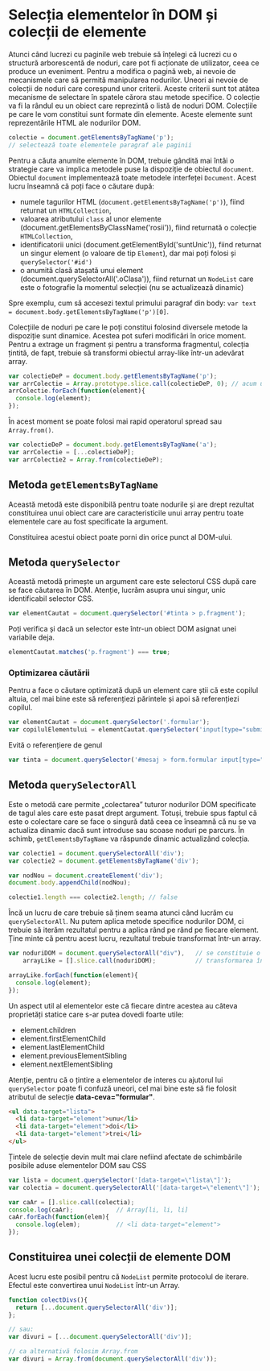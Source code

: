# Selecția elementelor în DOM și colecții de elemente

Atunci când lucrezi cu paginile web trebuie să înțelegi că lucrezi cu o structură arborescentă de noduri, care pot fi acționate de utilizator, ceea ce produce un eveniment. Pentru a modifica o pagină web, ai nevoie de mecanismele care să permită manipularea nodurilor. Uneori ai nevoie de colecții de noduri care corespund unor criterii. Aceste criterii sunt tot atâtea mecanisme de selectare în spatele cărora stau metode specifice. O colecție va fi la rândul eu un obiect care reprezintă o listă de noduri DOM. Colecțiile pe care le vom constitui sunt formate din elemente. Aceste elemente sunt reprezentările HTML ale nodurilor DOM.

```javascript
colectie = document.getElementsByTagName('p');
// selectează toate elementele paragraf ale paginii
```

Pentru a căuta anumite elemente în DOM, trebuie gândită mai întâi o strategie care va implica metodele puse la dispoziție de obiectul `document`. Obiectul `document` implementează toate metodele interfeței `Document`. Acest lucru înseamnă că poți face o căutare după:

-   numele tagurilor HTML (`document.getElementsByTagName('p')`), fiind returnat un `HTMLCollection`,
-   valoarea atributului `class` al unor elemente (document.getElementsByClassName('rosii')), fiind returnată o colecție `HTMLCollection`,
-   identificatorii unici (document.getElementById('suntUnic')), fiind returnat un singur element (o valoare de tip `Element`), dar mai poți folosi și `querySelector('#id')`
-   o anumită clasă atașată unui element (document.querySelectorAll('.oClasa')), fiind returnat un `NodeList` care este o fotografie la momentul selecției (nu se actualizează dinamic)

Spre exemplu, cum să accesezi textul primului paragraf din body: `var text = document.body.getElementsByTagName('p')[0]`.

Colecțiile de noduri pe care le poți constitui folosind diversele metode la dispoziție sunt dinamice. Acestea pot suferi modificări în orice moment. Pentru a extrage un fragment și pentru a transforma fragmentul, colecția țintită, de fapt, trebuie să transformi obiectul array-like într-un adevărat array.

```javascript
var colectieDeP = document.body.getElementsByTagName('p');
var arrColectie = Array.prototype.slice.call(colectieDeP, 0); // acum un array!
arrColectie.forEach(function(element){
  console.log(element);
});
```

În acest moment se poate folosi mai rapid operatorul spread sau `Array.from()`.

```javascript
var colectieDeP = document.body.getElementsByTagName('a');
var arrColectie = [...colectieDeP];
var arrColectie2 = Array.from(colectieDeP);
```

## Metoda `getElementsByTagName`

Această metodă este disponibilă pentru toate nodurile și are drept rezultat constituirea unui obiect care are caracteristicile unui array pentru toate elementele care au fost specificate la argument.

Constituirea acestui obiect poate porni din orice punct al DOM-ului.

## Metoda `querySelector`

Această metodă primește un argument care este selectorul CSS după care se face căutarea în DOM. Atenție, lucrăm asupra unui singur, unic identificabil selector CSS.

```javascript
var elementCautat = document.querySelector('#tinta > p.fragment');
```

Poți verifica și dacă un selector este într-un obiect DOM asignat unei variabile deja.

```javascript
elementCautat.matches('p.fragment') === true;
```

### Optimizarea căutării

Pentru a face o căutare optimizată după un element care știi că este copilul altuia, cel mai bine este să referențiezi părintele și apoi să referențiezi copilul.

```javascript
var elementCautat = document.querySelector('.formular');
var copilulElementului = elementCautat.querySelector('input[type="submit"]');
```

Evită o referențiere de genul

```javascript
var tinta = document.querySelector('#mesaj > form.formular input[type="submit"]');
```

## Metoda `querySelectorAll`

Este o metodă care permite „colectarea” tuturor nodurilor DOM specificate de tagul ales care este pasat drept argument. Totuși, trebuie spus faptul că este o colectare care se face o singură dată ceea ce înseamnă că nu se va actualiza dinamic dacă sunt introduse sau scoase noduri pe parcurs. În schimb, `getElementsByTagName` va răspunde dinamic actualizând colecția.

```javascript
var colectie1 = document.querySelectorAll('div');
var colectie2 = document.getElementsByTagName('div');

var nodNou = document.createElement('div');
document.body.appendChild(nodNou);

colectie1.length === colectie2.length; // false
```

Încă un lucru de care trebuie să ținem seama atunci când lucrăm cu `querySelectorAll`. Nu putem aplica metode specifice nodurilor DOM, ci trebuie să iterăm rezultatul pentru a aplica rând pe rând pe fiecare element. Ține minte că pentru acest lucru, rezultatul trebuie transformat într-un array.

```javascript
var noduriDOM = document.querySelectorAll("div"),   // se constituie o colecție array-like
    arrayLike = [].slice.call(noduriDOM);           // transformarea într-un array-like

arrayLike.forEach(function(element){
  console.log(element);
});
```

Un aspect util al elementelor este că fiecare dintre acestea au câteva proprietăți statice care s-ar putea dovedi foarte utile:

-   element.children
-   element.firstElementChild
-   element.lastElementChild
-   element.previousElementSibling
-   element.nextElementSibling

Atenție, pentru că o țintire a elementelor de interes cu ajutorul lui `querySelector` poate fi confuză uneori, cel mai bine este să fie folosit atributul de selecție **data-ceva="formular"**.

```html
<ul data-target="lista">
  <li data-target="element">unu</li>
  <li data-target="element">doi</li>
  <li data-target="element">trei</li>
</ul>
```

Țintele de selecție devin mult mai clare nefiind afectate de schimbările posibile aduse elementelor DOM sau CSS

```javascript
var lista = document.querySelector('[data-target=\"lista\"]');
var colectia = document.querySelectorAll('[data-target=\"element\"]');

var caAr = [].slice.call(colectia);
console.log(caAr);            // Array[li, li, li]
caAr.forEach(function(elem){
  console.log(elem);          // <li data-target="element">
});
```

## Constituirea unei colecții de elemente DOM

Acest lucru este posibil pentru că `NodeList` permite protocolul de iterare. Efectul este convertirea unui `NodeList` într-un Array.

```javascript
function colectDivs(){
  return [...document.querySelectorAll('div')];
};

// sau:
var divuri = [...document.querySelectorAll('div')];

// ca alternativă folosim Array.from
var divuri = Array.from(document.querySelectorAll('div'));
```
